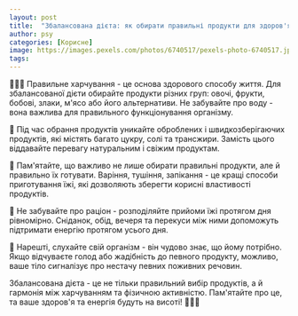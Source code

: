```yaml
---
layout: post
title:  "Збалансована дієта: як обирати правильні продукти для здоров'я та енергії."
author: psy
categories: [Корисне]
image: https://images.pexels.com/photos/6740517/pexels-photo-6740517.jpeg?auto=compress&cs=tinysrgb&fit=crop&h=627&w=1200
tags: 
---
```


🥦🍎🥑 Правильне харчування - це основа здорового способу життя. Для збалансованої дієти обирайте продукти різних груп: овочі, фрукти, бобові, злаки, м'ясо або його альтернативи. Не забувайте про воду - вона важлива для правильного функціонування організму.

🥗 Під час обрання продуктів уникайте оброблених і швидкозберігаючих продуктів, які містять багато цукру, солі та трансжири. Замість цього віддавайте перевагу натуральним і свіжим продуктам.

🍳 Пам'ятайте, що важливо не лише обирати правильні продукти, але й правильно їх готувати. Варіння, тушіння, запікання - це кращі способи приготування їжі, які дозволяють зберегти корисні властивості продуктів.

🍲 Не забувайте про раціон - розподіляйте прийоми їжі протягом дня рівномірно. Сніданок, обід, вечеря та перекуси між ними допоможуть підтримати енергію протягом усього дня.

🍵 Нарешті, слухайте свій організм - він чудово знає, що йому потрібно. Якщо відчуваєте голод або жадібність до певного продукту, можливо, ваше тіло сигналізує про нестачу певних поживних речовин.

Збалансована дієта - це не тільки правильний вибір продуктів, а й гармонія між харчуванням та фізичною активністю. Пам'ятайте про це, та ваше здоров'я та енергія будуть на висоті! 💪🍏🥗


